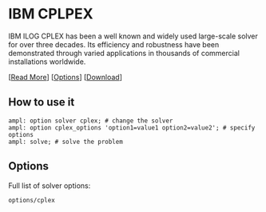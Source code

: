 # IBM CPLPEX

IBM ILOG CPLEX has been a well known and widely used large-scale solver for over three decades. Its efficiency and robustness have been demonstrated through varied applications in thousands of commercial installations worldwide.

[[Read More](https://ampl.com/products/solvers/solvers-we-sell/cplex/)]
[[Options](options/cplex)]
[[Download](https://portal.ampl.com)]

## How to use it

```ampl
ampl: option solver cplex; # change the solver
ampl: option cplex_options 'option1=value1 option2=value2'; # specify options
ampl: solve; # solve the problem
```

## Options

Full list of solver options:
```{toctree}
options/cplex
```